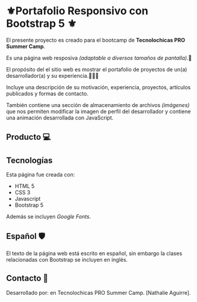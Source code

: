  # ⚜️Portafolio Responsivo con Bootstrap 5 ⚜️

El presente proyecto es creado para el bootcamp de **Tecnolochicas PRO Summer Camp**.

Es una página web resposiva *(adaptable a diversos tamaños de pantalla)*.🫠

El propósito del el sitio web es mostrar el portafolio de proyectos de un(a) desarrollador(a) y su experiencia.👩🏻‍💻

Incluye una descripción de su motivación, experiencia, proyectos, artículos publicados y formas de contacto.

También contiene una sección de almacenamiento de archivos *(imágenes)* que nos permiten modificar la imagen de perfil del desarrollador y contiene una animación desarrollada con JavaScript.

## Producto 💻

## Tecnologías

Esta página fue creada con:

* HTML 5
* CSS 3
* Javascript
* Bootstrap 5

Además se incluyen *Google Fonts*.

## Español 🛡
 El texto de la página web está escrito en español, sin embargo la clases relacionadas con Bootstrap se incluyen en inglés.

## Contacto 📨

Desarrollado por:  en Tecnolochicas PRO Summer Camp.
[Nathalie Aguirre]. 
